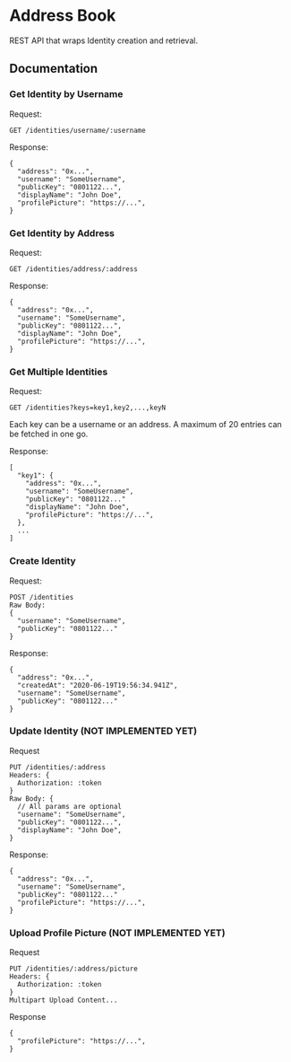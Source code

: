 # Address Book

REST API that wraps Identity creation and retrieval.

## Documentation

### Get Identity by Username

Request:

```
GET /identities/username/:username
```

Response:

```
{
  "address": "0x...",
  "username": "SomeUsername",
  "publicKey": "0801122...",
  "displayName": "John Doe",
  "profilePicture": "https://...",
}
```

### Get Identity by Address

Request:

```
GET /identities/address/:address
```

Response:

```
{
  "address": "0x...",
  "username": "SomeUsername",
  "publicKey": "0801122...",
  "displayName": "John Doe",
  "profilePicture": "https://...",
}
```

### Get Multiple Identities

Request:

```
GET /identities?keys=key1,key2,...,keyN
```

Each key can be a username or an address. A maximum of 20 entries can be fetched in one go.

Response:

```
[
  "key1": {
    "address": "0x...",
    "username": "SomeUsername",
    "publicKey": "0801122..."
    "displayName": "John Doe",
    "profilePicture": "https://...",
  },
  ...
]
```

### Create Identity

Request:

```
POST /identities
Raw Body:
{
  "username": "SomeUsername",
  "publicKey": "0801122..."
}
```

Response:

```
{
  "address": "0x...",
  "createdAt": "2020-06-19T19:56:34.941Z",
  "username": "SomeUsername",
  "publicKey": "0801122..."
}
```

### Update Identity (NOT IMPLEMENTED YET)

Request

```
PUT /identities/:address
Headers: {
  Authorization: :token
}
Raw Body: {
  // All params are optional
  "username": "SomeUsername",
  "publicKey": "0801122...",
  "displayName": "John Doe",
}
```

Response:

```
{
  "address": "0x...",
  "username": "SomeUsername",
  "publicKey": "0801122..."
  "profilePicture": "https://...",
}
```

### Upload Profile Picture (NOT IMPLEMENTED YET)

Request

```
PUT /identities/:address/picture
Headers: {
  Authorization: :token
}
Multipart Upload Content...
```

Response

```
{
  "profilePicture": "https://...",
}
```